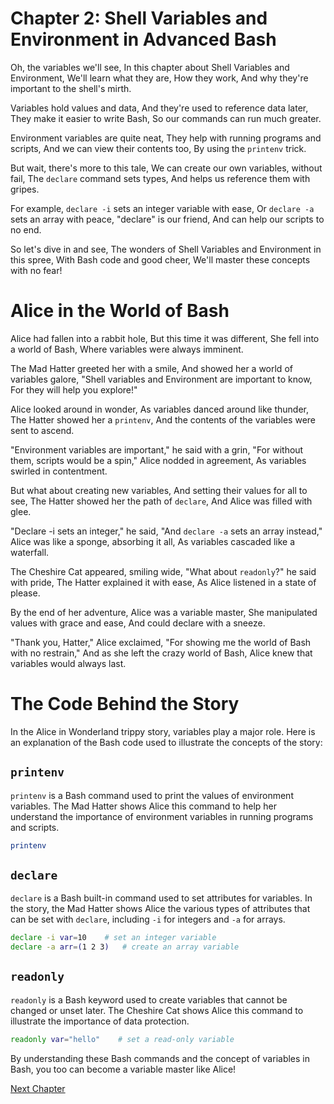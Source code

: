 # Chapter 2: Shell Variables and Environment in Advanced Bash

Oh, the variables we'll see, 
In this chapter about Shell Variables and Environment, 
We'll learn what they are, 
How they work, 
And why they're important to the shell's mirth.

Variables hold values and data, 
And they're used to reference data later, 
They make it easier to write Bash, 
So our commands can run much greater.

Environment variables are quite neat, 
They help with running programs and scripts,
And we can view their contents too, 
By using the `printenv` trick.

But wait, there's more to this tale, 
We can create our own variables, without fail,
The `declare` command sets types, 
And helps us reference them with gripes.

For example, `declare -i` sets an integer variable with ease, 
Or `declare -a` sets an array with peace,
"declare" is our friend, 
And can help our scripts to no end.

So let's dive in and see, 
The wonders of Shell Variables and Environment in this spree,
With Bash code and good cheer, 
We'll master these concepts with no fear!
# Alice in the World of Bash

Alice had fallen into a rabbit hole, 
But this time it was different, 
She fell into a world of Bash, 
Where variables were always imminent.

The Mad Hatter greeted her with a smile, 
And showed her a world of variables galore, 
"Shell variables and Environment are important to know, 
For they will help you explore!"

Alice looked around in wonder, 
As variables danced around like thunder, 
The Hatter showed her a `printenv`, 
And the contents of the variables were sent to ascend.

"Environment variables are important," he said with a grin, 
"For without them, scripts would be a spin," 
Alice nodded in agreement, 
As variables swirled in contentment.

But what about creating new variables, 
And setting their values for all to see, 
The Hatter showed her the path of `declare`, 
And Alice was filled with glee.

"Declare -i sets an integer," he said, 
"And `declare -a` sets an array instead," 
Alice was like a sponge, absorbing it all, 
As variables cascaded like a waterfall.

The Cheshire Cat appeared, smiling wide, 
"What about `readonly`?" he said with pride, 
The Hatter explained it with ease, 
As Alice listened in a state of please.

By the end of her adventure, 
Alice was a variable master, 
She manipulated values with grace and ease, 
And could declare with a sneeze.

"Thank you, Hatter," Alice exclaimed, 
"For showing me the world of Bash with no restrain," 
And as she left the crazy world of Bash, 
Alice knew that variables would always last.
# The Code Behind the Story

In the Alice in Wonderland trippy story, variables play a major role. Here is an explanation of the Bash code used to illustrate the concepts of the story:

## `printenv`

`printenv` is a Bash command used to print the values of environment variables. The Mad Hatter shows Alice this command to help her understand the importance of environment variables in running programs and scripts.

```bash
printenv
```

## `declare`

`declare` is a Bash built-in command used to set attributes for variables. In the story, the Mad Hatter shows Alice the various types of attributes that can be set with `declare`, including `-i` for integers and `-a` for arrays.

```bash
declare -i var=10    # set an integer variable
declare -a arr=(1 2 3)   # create an array variable
```

## `readonly`

`readonly` is a Bash keyword used to create variables that cannot be changed or unset later. The Cheshire Cat shows Alice this command to illustrate the importance of data protection.

```bash
readonly var="hello"    # set a read-only variable
```

By understanding these Bash commands and the concept of variables in Bash, you too can become a variable master like Alice!


[Next Chapter](03_Chapter03.md)